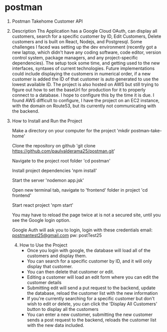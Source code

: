 # postman

1. Postman Takehome Customer API
2. Description
   Ths Application has a Google Cloud OAuth, can display all customers, search for a specific customer by ID, Edit Customers, Delete customers and is built on React, Nodejs, and Postgresql. Some challenges I faced was setting up the dev environment (recently got a new laptop, which didn't have any coding software, code editor, version control system, package managers, and any project-specific dependencies). The setup took some time, and getting used to the new interfaces, syntaxes of current technologies. Future implementations could include displaying the customers in numerical order, if a new customer is added the ID of that customer is auto generated to use the lowest available ID. The project is also hosted on AWS but still trying to figure out how to set the baseUrl for production for it to properly connect to a database. I hope to configure this by the time it is due. I found AWS difficult to configure, I have the project on an EC2 instance, with the domain on Route53, but its currently not communicating with the backend. 

 3. How to Install and Run the Project

    Make a directory on your computer for the project
      'mkdir postman-take-home'

    Clone the repository on github
      'git clone https://github.com/paulvalderama25/postman.git'

    Navigate to the project root folder
      'cd postman'

    Install project dependencies
      'npm install'

    Start the server
      'nodemon app.jsk'

    Open new terminal tab, navigate to 'frontend' folder in project
      'cd frontend'

    Start react project
      'npm start'

    You may have to reload the page twice at is not a secured site, until you see the Google login option.

    Google Auth will ask you to login, login with these credentials
      email: postmantest25@gmail.com
      pw: postTest25

    4. How to Use the Project
       - Once you login with google, the database will load all of the customers and display them.
       - You can search for a specific customer by ID, and it will only display that customer.
       - You can then delete that customer or edit.
       - Editing a customer will load an edit form where you can edit the customer details
       - Submitting edit will send a put request to the backend, update the database, reload the customer list           with the new information
       - If you're currently searching for a specific customer but don't wish to edit or delete, you can click           the 'Display All Customers' button          to display all the customers
       - You can enter a new customer, submitting the new customer sends a post request to the backend, reloads          the customer list with the new              data included. 
